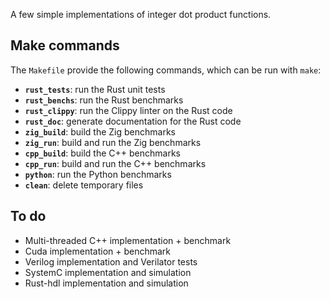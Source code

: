 A few simple implementations of integer dot product functions.

## Make commands

The `Makefile` provide the following commands, which can be run with `make`: 

* **`rust_tests`**: run the Rust unit tests
* **`rust_benchs`**: run the Rust benchmarks
* **`rust_clippy`**: run the Clippy linter on the Rust code
* **`rust_doc`**: generate documentation for the Rust code
* **`zig_build`**: build the Zig benchmarks
* **`zig_run`**: build and run the Zig benchmarks
* **`cpp_build`**: build the C++ benchmarks
* **`cpp_run`**: build and run the C++ benchmarks
* **`python`**: run the Python benchmarks
* **`clean`**: delete temporary files

## To do

* Multi-threaded C++ implementation + benchmark
* Cuda implementation + benchmark
* Verilog implementation and Verilator tests
* SystemC implementation and simulation
* Rust-hdl implementation and simulation
